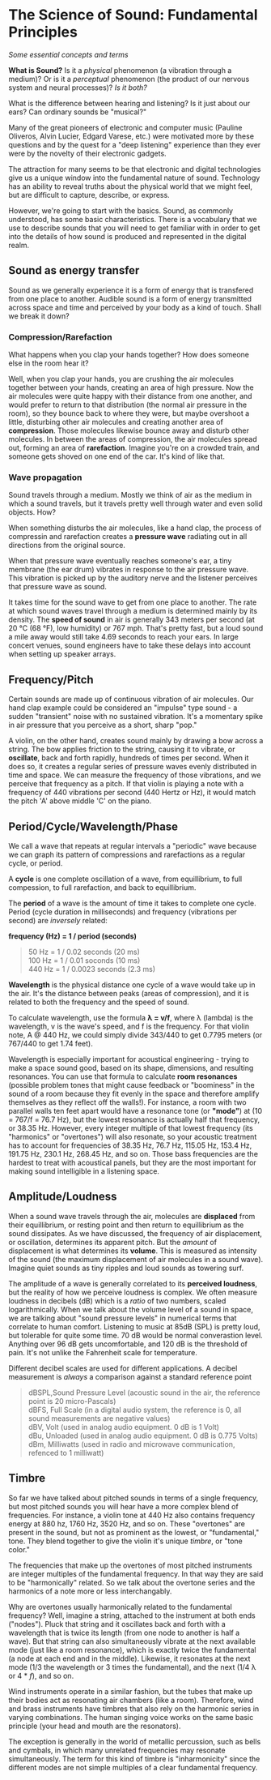 <link href="../../markdown.css" rel="stylesheet"></link> 

# The Science of Sound: Fundamental Principles
*Some essential concepts and terms*

**What is Sound?** Is it a *physical* phenomenon (a vibration through a medium)? Or is it a *perceptual* phenomenon (the product of our nervous system and neural processes)? *Is it both?*

What is the difference between hearing and listening? Is it just about our ears? Can ordinary sounds be "musical?"

Many of the great pioneers of electronic and computer music (Pauline Oliveros, Alvin Lucier, Edgard Varese, etc.)  were motivated more by these questions and by the quest for a "deep listening" experience than they ever were by the novelty of their electronic gadgets.

The attraction for many seems to be that electronic and digital technologies give us a unique window into the fundamental nature of sound. Technology has an ability to reveal truths about the physical world that we might feel, but are difficult to capture, describe, or express.

However, we're going to start with the basics. Sound, as commonly understood, has some basic characteristics. There is a vocabulary that we use to describe sounds that you will need to get familiar with in order to get into the details of how sound is produced and represented in the digital realm.

## Sound as energy transfer

Sound as we generally experience it is a form of energy that is transfered from one place to another. Audible sound is a form of energy transmitted across space and time and perceived by your body as a kind of touch. Shall we break it down?

### Compression/Rarefaction

What happens when you clap your hands together? How does someone else in the room hear it?

Well, when you clap your hands, you are crushing the air molecules together between your hands, creating an area of high pressure. Now the air molecules were quite happy with their distance from one another, and would prefer to return to that distribution (the normal air pressure in the room), so they bounce back to where they were, but maybe overshoot a little, disturbing other air molecules and creating another area of **compression**. Those molecules likewise bounce away and disturb other molecules. In between the areas of compression, the air molecules spread out, forming an area of **rarefaction**. Imagine you're on a crowded train, and someone gets shoved on one end of the car. It's kind of like that.

### Wave propagation

Sound travels through a medium. Mostly we think of air as the medium in which a sound travels, but it travels pretty well through water and even solid objects. How?

When something disturbs the air molecules, like a hand clap, the process of compressin and rarefaction creates a **pressure wave** radiating out in all directions from the original source.

When that pressure wave eventually reaches someone's ear, a tiny membrane (the ear drum) vibrates in response to the air pressure wave. This vibration is picked up by the auditory nerve and the listener perceives that pressure wave as sound.

It takes time for the sound wave to get from one place to another. The rate at which sound waves travel through a medium is determined mainly by its density. The **speed of sound** in air is generally 343 meters per second (at 20 °C (68 °F), low humidity) or 767 mph. That's pretty fast, but a loud sound a mile away would still take 4.69 seconds to reach your ears. In large concert venues, sound engineers have to take these delays into account when setting up speaker arrays.

## Frequency/Pitch

Certain sounds are made up of continuous vibration of air molecules. Our hand clap example could be considered an "impulse" type sound - a sudden "transient" noise with no sustained vibration. It's a momentary spike in air pressure that you perceive as a short, sharp "pop."

A violin, on the other hand, creates sound mainly by drawing a bow across a string. The bow applies friction to the string, causing it to vibrate, or **oscillate**, back and forth rapidly, hundreds of times per second. When it does so, it creates a regular series of pressure waves evenly distributed in time and space. We can measure the frequency of those vibrations, and we perceive that frequency as a pitch. If that violin is playing a note with a frequency of 440 vibrations per second (440 Hertz or Hz), it would match the pitch 'A' above middle 'C' on the piano.

## Period/Cycle/Wavelength/Phase

We call a wave that repeats at regular intervals a "periodic" wave because we can graph its pattern of compressions and rarefactions as a regular cycle, or period. 

A **cycle** is one complete oscillation of a wave, from equillibrium, to full compession, to full rarefaction, and back to equillibrium. 

The **period** of a wave is the amount of time it takes to complete one cycle. Period (cycle duration in milliseconds) and frequency (vibrations per second) are *inversely* related: 
    
**frequency (Hz) = 1 / period (seconds)**

> 50 Hz = 1 / 0.02 seconds (20 ms)<br>
> 100 Hz = 1 / 0.01 soconds (10 ms)<br>
> 440 Hz = 1 / 0.0023 seconds (2.3 ms)

**Wavelength** is the physical distance one cycle of a wave would take up in the air. It's the distance between peaks (areas of compression), and it is related to both the frequency and the speed of sound. 

To calculate wavelength, use the formula **λ = v/f**, where λ (lambda) is the wavelength, v is the wave's speed, and f is the frequency. For that violin note, A @ 440 Hz, we could simply divide 343/440 to get 0.7795 meters (or 767/440 to get 1.74 feet). 

Wavelength is especially important for acoustical engineering - trying to make a space sound good, based on its shape, dimensions, and resulting resonances. You can use that formula to calculate **room resonances** (possible problem tones that might cause feedback or "boominess" in the sound of a room because they fit evenly in the space and therefore amplify themselves as they reflect off the walls!). For instance, a room with two parallel walls ten feet apart would have a resonance tone (or **"mode"**) at (10 = 767/f = 76.7 Hz), but the lowest resonance is actually half that frequency, or 38.35 Hz. However, every integer multiple of that lowest frequency (its "harmonics" or "overtones") will also resonate, so your acoustic treatment has to account for frequencies of 38.35 Hz, 76.7 Hz, 115.05 Hz, 153.4 Hz, 191.75 Hz, 230.1 Hz, 268.45 Hz, and so on. Those bass frequencies are the hardest to treat with acoustical panels, but they are the most important for making sound intelligible in a listening space.

## Amplitude/Loudness

When a sound wave travels through the air, molecules are **displaced** from their equillibrium, or resting point and then return to equillibrium as the sound dissipates. As we have discussed, the frequency of air displacement, or oscillation, determines its apparent pitch. But the *amount* of displacement is what determines its **volume**. This is measured as intensity of the sound (the maximum displacement of air molecules in a sound wave). Imagine quiet sounds as tiny ripples and loud sounds as towering surf.

The amplitude of a wave is generally correlated to its **perceived loudness**, but the reality of how we perceive loudness is complex. We often measure loudness in decibels (dB) which is a *ratio* of two numbers, scaled logarithmically. When we talk about the volume level of a sound in space, we are talking about "sound pressure levels" in numerical terms that correlate to human comfort. Listening to music at 85dB (SPL) is pretty loud, but tolerable for quite some time. 70 dB would be normal converastion level. Anything over 96 dB gets uncomfortable, and 120 dB is the threshold of pain. It's not unlike the Fahrenheit scale for temperature.

Different decibel scales are used for different applications. A decibel measurement is *always* a comparison against a standard reference point

>dBSPL,Sound Pressure Level (acoustic sound in the air, the reference point is 20 micro-Pascals)<br> 
dBFS, Full Scale (in a digital audio system, the reference is 0, all sound measurements are negative values)<br>
dBV, Volt (used in analog audio equipment. 0 dB is 1 Volt)<br>
dBu, Unloaded (used in analog audio equipment. 0 dB is 0.775 Volts)<br>
dBm, Milliwatts (used in radio and microwave communication, refenced to 1 milliwatt)

## Timbre

So far we have talked about pitched sounds in terms of a single frequency, but most pitched sounds you will hear have a more complex blend of frequencies. For instance, a violin tone at 440 Hz also contains frequency energy at 880 hz, 1760 Hz, 3520 Hz, and so on. These "overtones" are present in the sound, but not as prominent as the lowest, or "fundamental," tone. They blend together to give the violin it's unique *timbre*, or "tone color."

The frequencies that make up the overtones of most pitched instruments are integer multiples of the fundamental frequency. In that way they are said to be "harmonically" related. So we talk about the overtone series and the harmonics of a note more or less interchangably.

Why are overtones usually harmonically related to the fundamental frequency? Well, imagine a string, attached to the instrument at both ends ("nodes"). Pluck that string and it oscillates back and forth with a wavelength that is twice its length (from one node to another is half a wave). But that string can also simultaneously vibrate at the next available mode (just like a room resonance), which is exactly twice the fundamental (a node at each end and in the middle). Likewise, it resonates at the next mode (1/3 the wavelength or 3 times the fundamental), and the next (1/4 λ or 4 * *f*), and so on.

Wind instruments operate in a similar fashion, but the tubes that make up their bodies act as resonating air chambers (like a room). Therefore, wind and brass instruments have timbres that also rely on the harmonic series in varying combinations. The human singing voice works on the same basic principle (your head and mouth are the resonators).

The exception is generally in the world of metallic percussion, such as bells and cymbals, in which many unrelated frequencies may resonate simultaneously. The term for this kind of timbre is "inharmonicity" since the different modes are not simple multiples of a clear fundamental frequency.


